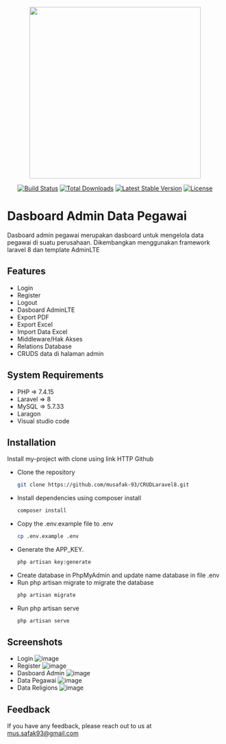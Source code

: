 <p align="center"><a href="https://laravel.com" target="_blank"><img src="https://raw.githubusercontent.com/laravel/art/master/logo-lockup/5%20SVG/2%20CMYK/1%20Full%20Color/laravel-logolockup-cmyk-red.svg" width="400"></a></p>

<p align="center">
<a href="https://travis-ci.org/laravel/framework"><img src="https://travis-ci.org/laravel/framework.svg" alt="Build Status"></a>
<a href="https://packagist.org/packages/laravel/framework"><img src="https://img.shields.io/packagist/dt/laravel/framework" alt="Total Downloads"></a>
<a href="https://packagist.org/packages/laravel/framework"><img src="https://img.shields.io/packagist/v/laravel/framework" alt="Latest Stable Version"></a>
<a href="https://packagist.org/packages/laravel/framework"><img src="https://img.shields.io/packagist/l/laravel/framework" alt="License"></a>
</p>

# Dasboard Admin Data Pegawai
Dasboard admin pegawai merupakan dasboard untuk mengelola data pegawai di suatu perusahaan. Dikembangkan menggunakan framework laravel 8 dan template AdminLTE

## Features

- Login
- Register
- Logout
- Dasboard AdminLTE
- Export PDF
- Export Excel
- Import Data Excel
- Middleware/Hak Akses
- Relations Database
- CRUDS data di halaman admin

## System Requirements
- PHP => 7.4.15
- Laravel => 8
- MySQL => 5.7.33
- Laragon
- Visual studio code

## Installation
Install my-project with clone using link HTTP Github

- Clone the repository
  ```bash
  git clone https://github.com/musafak-93/CRUDLaravel8.git
  ```
- Install dependencies using composer install
  ```bash
  composer install
  ```
- Copy the .env.example file to .env
  ```bash
  cp .env.example .env
  ```
- Generate the APP_KEY.
  ```bash
  php artisan key:generate
  ```
- Create database in PhpMyAdmin and update name database in file .env
- Run php artisan migrate to migrate the database
  ```bash
  php artisan migrate
  ```
- Run php artisan serve
  ```bash
  php artisan serve
  ```
    
## Screenshots
- Login
  ![image](https://github.com/musafak-93/CRUDLaravel8/assets/62982123/8521c18c-bbbf-4489-9ea0-d47065402104)
- Register
  ![image](https://github.com/musafak-93/CRUDLaravel8/assets/62982123/cdc52b51-aa43-40f6-999b-267a048f25c7)
- Dasboard Admin
  ![image](https://github.com/musafak-93/CRUDLaravel8/assets/62982123/7120afa8-a561-49ae-8422-42b810a274e5)
- Data Pegawai
  ![image](https://github.com/musafak-93/CRUDLaravel8/assets/62982123/fe32132a-f767-458d-9266-8026dcc841f7)
- Data Religions
  ![image](https://github.com/musafak-93/CRUDLaravel8/assets/62982123/762b7306-5d66-4963-abb6-0b540f778f24)

## Feedback
If you have any feedback, please reach out to us at mus.safak93@gmail.com
